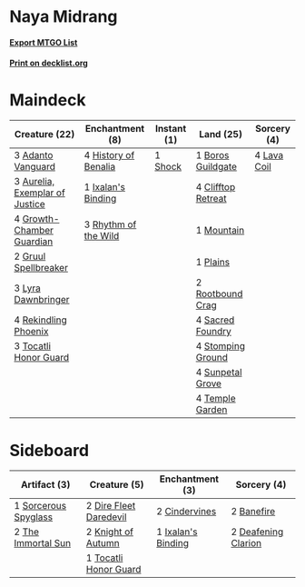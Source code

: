 # Naya Midrang

#### [Export MTGO List](../collection/Naya%20Midrang/Naya%20Midrang.txt)
#### [Print on decklist.org](http://decklist.org/?deckmain=3%09Adanto%20Vanguard%0A3%09Aurelia,%20Exemplar%20of%20Justice%0A1%09Boros%20Guildgate%0A4%09Clifftop%20Retreat%0A4%09Growth-Chamber%20Guardian%0A2%09Gruul%20Spellbreaker%0A4%09History%20of%20Benalia%0A1%09Ixalan's%20Binding%0A4%09Lava%20Coil%0A3%09Lyra%20Dawnbringer%0A1%09Mountain%0A1%09Plains%0A4%09Rekindling%20Phoenix%0A3%09Rhythm%20of%20the%20Wild%0A2%09Rootbound%20Crag%0A4%09Sacred%20Foundry%0A1%09Shock%0A4%09Stomping%20Ground%0A4%09Sunpetal%20Grove%0A4%09Temple%20Garden%0A3%09Tocatli%20Honor%20Guard&deckside=2%09Banefire%0A2%09Cindervines%0A2%09Deafening%20Clarion%0A2%09Dire%20Fleet%20Daredevil%0A1%09Ixalan's%20Binding%0A2%09Knight%20of%20Autumn%0A1%09Sorcerous%20Spyglass%0A2%09The%20Immortal%20Sun%0A1%09Tocatli%20Honor%20Guard)
# Maindeck

|                                              Creature (22)                                              |                                        Enchantment (8)                                        |                                   Instant (1)                                    |                                          Land (25)                                          |                                     Sorcery (4)                                      |
|---------------------------------------------------------------------------------------------------------|-----------------------------------------------------------------------------------------------|----------------------------------------------------------------------------------|---------------------------------------------------------------------------------------------|--------------------------------------------------------------------------------------|
|3 [Adanto Vanguard](http://gatherer.wizards.com/Pages/Card/Details.aspx?multiverseid=435152)             |4 [History of Benalia](http://gatherer.wizards.com/Pages/Card/Details.aspx?multiverseid=442909)|1 [Shock](http://gatherer.wizards.com/Pages/Card/Details.aspx?multiverseid=129732)|1 [Boros Guildgate](http://gatherer.wizards.com/Pages/Card/Details.aspx?multiverseid=376272) |4 [Lava Coil](http://gatherer.wizards.com/Pages/Card/Details.aspx?multiverseid=452858)|
|3 [Aurelia, Exemplar of Justice](http://gatherer.wizards.com/Pages/Card/Details.aspx?multiverseid=452903)|1 [Ixalan's Binding](http://gatherer.wizards.com/Pages/Card/Details.aspx?multiverseid=435168)  |                                                                                  |4 [Clifftop Retreat](http://gatherer.wizards.com/Pages/Card/Details.aspx?multiverseid=443127)|                                                                                      |
|4 [Growth-Chamber Guardian](http://gatherer.wizards.com/Pages/Card/Details.aspx?multiverseid=457272)     |3 [Rhythm of the Wild](http://gatherer.wizards.com/Pages/Card/Details.aspx?multiverseid=457345)|                                                                                  |1 [Mountain](http://gatherer.wizards.com/Pages/Card/Details.aspx?multiverseid=129649)        |                                                                                      |
|2 [Gruul Spellbreaker](http://gatherer.wizards.com/Pages/Card/Details.aspx?multiverseid=457323)          |                                                                                               |                                                                                  |1 [Plains](http://gatherer.wizards.com/Pages/Card/Details.aspx?multiverseid=129680)          |                                                                                      |
|3 [Lyra Dawnbringer](http://gatherer.wizards.com/Pages/Card/Details.aspx?multiverseid=442914)            |                                                                                               |                                                                                  |2 [Rootbound Crag](http://gatherer.wizards.com/Pages/Card/Details.aspx?multiverseid=420934)  |                                                                                      |
|4 [Rekindling Phoenix](http://gatherer.wizards.com/Pages/Card/Details.aspx?multiverseid=439768)          |                                                                                               |                                                                                  |4 [Sacred Foundry](http://gatherer.wizards.com/Pages/Card/Details.aspx?multiverseid=405106)  |                                                                                      |
|3 [Tocatli Honor Guard](http://gatherer.wizards.com/Pages/Card/Details.aspx?multiverseid=435194)         |                                                                                               |                                                                                  |4 [Stomping Ground](http://gatherer.wizards.com/Pages/Card/Details.aspx?multiverseid=405110) |                                                                                      |
|                                                                                                         |                                                                                               |                                                                                  |4 [Sunpetal Grove](http://gatherer.wizards.com/Pages/Card/Details.aspx?multiverseid=420946)  |                                                                                      |
|                                                                                                         |                                                                                               |                                                                                  |4 [Temple Garden](http://gatherer.wizards.com/Pages/Card/Details.aspx?multiverseid=405112)   |                                                                                      |


# Sideboard

|                                         Artifact (3)                                          |                                          Creature (5)                                           |                                       Enchantment (3)                                       |                                         Sorcery (4)                                          |
|-----------------------------------------------------------------------------------------------|-------------------------------------------------------------------------------------------------|---------------------------------------------------------------------------------------------|----------------------------------------------------------------------------------------------|
|1 [Sorcerous Spyglass](http://gatherer.wizards.com/Pages/Card/Details.aspx?multiverseid=435407)|2 [Dire Fleet Daredevil](http://gatherer.wizards.com/Pages/Card/Details.aspx?multiverseid=439756)|2 [Cindervines](http://gatherer.wizards.com/Pages/Card/Details.aspx?multiverseid=457305)     |2 [Banefire](http://gatherer.wizards.com/Pages/Card/Details.aspx?multiverseid=186613)         |
|2 [The Immortal Sun](http://gatherer.wizards.com/Pages/Card/Details.aspx?multiverseid=439844)  |2 [Knight of Autumn](http://gatherer.wizards.com/Pages/Card/Details.aspx?multiverseid=452933)    |1 [Ixalan's Binding](http://gatherer.wizards.com/Pages/Card/Details.aspx?multiverseid=435168)|2 [Deafening Clarion](http://gatherer.wizards.com/Pages/Card/Details.aspx?multiverseid=452915)|
|                                                                                               |1 [Tocatli Honor Guard](http://gatherer.wizards.com/Pages/Card/Details.aspx?multiverseid=435194) |                                                                                             |                                                                                              |

